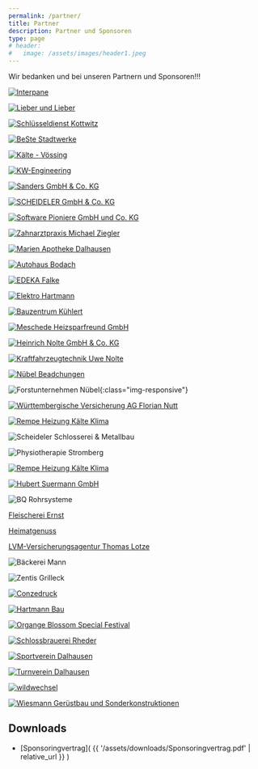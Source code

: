 ```yaml
---
permalink: /partner/
title: Partner
description: Partner und Sponsoren
type: page
# header:
#   image: /assets/images/header1.jpeg
---
```


Wir bedanken und bei unseren Partnern und Sponsoren!!!

<!-- Stand: 13.05.2019 -->

<!-- [![alt text](image link)](web link) -->

<!-- XXX -->

[![Interpane](/assets/partner-logos/interpane2.jpg)](https://interpane.com)

[![Lieber und Lieber](/assets/partner-logos/lieber-lieber.jpg)](https://www.lieber-lieber.de)

[![Schlüsseldienst Kottwitz](/assets/partner-logos/kottwitz.png)](https://www.dasoertliche.de/Themen/Schl%C3%BCssel-u-Notdienst-S-Kottwitz-Beverungen-Lange-Str)

<!-- 240 -->

[![BeSte Stadtwerke](/assets/partner-logos/beste.jpg)](https://beste-stadtwerke.de)

[![Kälte - Vössing](/assets/partner-logos/kaelte-voessing.png)](https://www.kaelte-voessing.de/)

[![KW-Engineering](/assets/partner-logos/kw.png)](https://kwcg.de)

[![Sanders GmbH & Co. KG](/assets/partner-logos/sanders.png)](https://www.sanders-online.de/)

[![SCHEIDELER GmbH & Co. KG](/assets/partner-logos/scheideler-stanz.png)](https://scheideler-gmbh.de)

[![Software Pioniere GmbH und Co. KG](/assets/partner-logos/sopi.png)](https://softwarepioniere.de)

[![Zahnarztpraxis Michael Ziegler](/assets/partner-logos/ziegler.jpg)](https://www.zahnarzt-ziegler.de)


<!-- 120 -->

[![Marien Apotheke Dalhausen](/assets/partner-logos/apotheke.jpg)](https://www.marien-apotheke-dalhausen.de)

[![Autohaus Bodach](/assets/partner-logos/bodach-web.jpg)](https://www.ford-bodach-borgentreich.de)

[![EDEKA Falke](/assets/partner-logos/falke.png)](https://www.edeka.de/eh/hessenring/edeka-falke-untere-hauptstra%C3%9Fe-148/index.jsp)

[![Elektro Hartmann](/assets/partner-logos/elektro-hartmann.jpg)](http://www.elektro-hartmann.de)

[![Bauzentrum Kühlert](/assets/partner-logos/kuehlert_web.jpg)](https://www.kuehlert.de/)

[![Meschede Heizsparfreund GmbH](/assets/partner-logos/meschede.jpg)](https://www.meschede-haustechnik.de)

[![Heinrich Nolte GmbH & Co. KG](/assets/partner-logos/nolte_bau.jpg)](http://www.heinrichnolte.de)

[![Kraftfahrzeugtechnik Uwe Nolte](/assets/partner-logos/uwe-nolte.jpg)](https://kraftfahrzeugtechnik-nolte.de)

[![Nübel Beadchungen](/assets/partner-logos/nuebel-dach.jpg)](http://www.nuebeldach.de/)

![Forstunternehmen Nübel](/assets/partner-logos/forst-nuebel.jpg){:class="img-responsive"}

[![Württembergische Versicherung AG Florian Nutt](/assets/partner-logos/wundw.jpg)](https://www.wuerttembergische.de/versicherungen/florian.nutt)

[![Rempe Heizung Kälte Klima](/assets/partner-logos/rempe-kaelte.png)](https://www.rempe-anlagenbau.de)

![Scheideler Schlosserei & Metallbau](/assets/partner-logos/scheideler-schlosserei.jpg)

![Physiotherapie Stromberg](/assets/partner-logos/stromberg.jpg)

[![Rempe Heizung Kälte Klima](/assets/partner-logos/rempe-kaelte.png)](https://www.rempe-anlagenbau.de)

[![Hubert Suermann GmbH](/assets/partner-logos/suermann-sanitaer.jpg)](https://suermannsanitaer.de)



<!-- 60 -->

![BQ Rohrsysteme](/assets/partner-logos/bq.jpg)

[Fleischerei Ernst](/assets/partner-logos/fleischerei-ernst.jpg)

[Heimatgenuss](/assets/partner-logos/heimatgenuss.jpeg)

[LVM-Versicherungsagentur Thomas Lotze](/assets/partner-logos/lvm-lotze.jpg)

![Bäckerei Mann](/assets/partner-logos/baeckerei-mann.jpg)

![Zentis Grilleck](/assets/partner-logos/zenti.jpg)




<!-- Sonstige -->

[![Conzedruck](/assets/partner-logos/conzedruck_web.png)](https://www.conzedruck.de)

[![Hartmann Bau](/assets/partner-logos/hartmann-bau.png)](https://www.hartmann-bau.de)


[![Organge Blossom Special Festival](/assets/partner-logos/obs.jpg)](https://orangeblossomspecial.de)

[![Schlossbrauerei Rheder](/assets/partner-logos/rheder.jpg)](http://www.schlossbrauerei-rheder.de)

[![Sportverein Dalhausen](/assets/partner-logos/svd.png)](https://www.sv-dalhausen.de)

[![Turnverein Dalhausen](/assets/partner-logos/tvd.jpg)](http://tv-dalhausen.de)

[![wildwechsel](/assets/partner-logos/ww_web.jpg)](https://www.wildwechsel.de)

[![Wiesmann Gerüstbau und Sonderkonstruktionen](/assets/partner-logos/wiesmann.png)](https://wiesmann-service.de)


## Downloads
- [Sponsoringvertrag]( {{ '/assets/downloads/Sponsoringvertrag.pdf' | relative_url }} )

<!-- ![Verbund Volksbank OWL](/assets/partner-logos/verbundvvbowl.jpg) -->
<!-- ![Sartor Systemintegration](/assets/partner-logos/sartor.png) -->
<!-- ![SIBA Bauunternehmen](/assets/partner-logos/siba_web.png) -->
<!-- [![Haarbude](/assets/partner-logos/haarbude_web.jpg)](https://haarbude.de) -->
<!-- [![Bauer & Humburg Bauelemente](/assets/partner-logos/bundh.png)](https://b-h-bauelemente.de) -->
<!-- [![Decker Massivholzmöbel](/assets/partner-logos/teamdecker-logo-web.png)](https://decker.de) -->
<!-- [![HEGLA](/assets/partner-logos/hegla.png)](https://hegla.com/) -->
<!-- ![Gasthaus Groll](/assets/partner-logos/groll.png) -->
<!-- [![Tischlerei Pape](/assets/partner-logos/pape_web.png)](http://www.tischlerei-pape.com) -->
<!-- ![Bröker und Nolte](/assets/partner-logos/broeker-nolte.png) -->